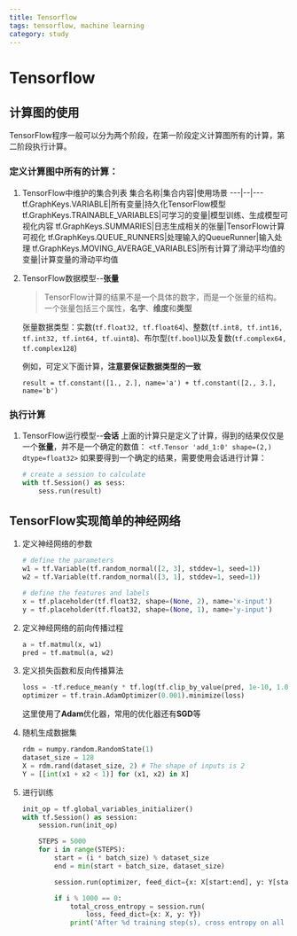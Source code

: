 ```yaml
---
title: Tensorflow
tags: tensorflow, machine learning
category: study
---
```


# Tensorflow

## 计算图的使用
TensorFlow程序一般可以分为两个阶段，在第一阶段定义计算图所有的计算，第二阶段执行计算。

### 定义计算图中所有的计算：
1. TensorFlow中维护的集合列表
    集合名称|集合内容|使用场景
    ---|--|---
    tf.GraphKeys.VARIABLE|所有变量|持久化TensorFlow模型
    tf.GraphKeys.TRAINABLE_VARIABLES|可学习的变量|模型训练、生成模型可视化内容
    tf.GraphKeys.SUMMARIES|日志生成相关的张量|TensorFlow计算可视化
    tf.GraphKeys.QUEUE_RUNNERS|处理输入的QueueRunner|输入处理
    tf.GraphKeys.MOVING_AVERAGE_VARIABLES|所有计算了滑动平均值的变量|计算变量的滑动平均值

2. TensorFlow数据模型--**张量**
    >TensorFlow计算的结果不是一个具体的数字，而是一个张量的结构。一个张量包括三个属性，**名字**、**维度**和**类型**

    张量数据类型：实数(`tf.float32, tf.float64`)、整数(`tf.int8, tf.int16, tf.int32, tf.int64, tf.uint8`)、布尔型(`tf.bool`)以及复数(`tf.complex64, tf.complex128`)

    例如，可定义下面计算，**注意要保证数据类型的一致**
    ```
    result = tf.constant([1., 2.], name='a') + tf.constant([2., 3.], name='b')
    ```

### 执行计算 
1. TensorFlow运行模型--**会话**
    上面的计算只是定义了计算，得到的结果仅仅是一个**张量**，并不是一个确定的数值：
    `<tf.Tensor 'add_1:0' shape=(2,) dtype=float32>`
    如果要得到一个确定的结果，需要使用会话进行计算：
    ``` Python
    # create a session to calculate
    with tf.Session() as sess:
        sess.run(result)
    ```

## TensorFlow实现简单的神经网络
1. 定义神经网络的参数
    ``` Python
    # define the parameters
    w1 = tf.Variable(tf.random_normal([2, 3], stddev=1, seed=1))
    w2 = tf.Variable(tf.random_normal([3, 1], stddev=1, seed=1))

    # define the features and labels
    x = tf.placeholder(tf.float32, shape=(None, 2), name='x-input')
    y = tf.placeholder(tf.float32, shape=(None, 1), name='y-input')
    ```
2. 定义神经网络的前向传播过程
    ``` Python
    a = tf.matmul(x, w1)
    pred = tf.matmul(a, w2)
    ```

3. 定义损失函数和反向传播算法
    ``` Python
    loss = -tf.reduce_mean(y * tf.log(tf.clip_by_value(pred, 1e-10, 1.0)))
    optimizer = tf.train.AdamOptimizer(0.001).minimize(loss)
    ```
    这里使用了**Adam**优化器，常用的优化器还有**SGD**等

4. 随机生成数据集
    ``` Python
    rdm = numpy.random.RandomState(1)
    dataset_size = 128
    X = rdm.rand(dataset_size, 2) # The shape of inputs is 2
    Y = [[int(x1 + x2 < 1)] for (x1, x2) in X]
    ```

5. 进行训练
    ``` Python
    init_op = tf.global_variables_initializer()
    with tf.Session() as session:
        session.run(init_op)

        STEPS = 5000
        for i in range(STEPS):
            start = (i * batch_size) % dataset_size
            end = min(start + batch_size, dataset_size)

            session.run(optimizer, feed_dict={x: X[start:end], y: Y[start: end]})

            if i % 1000 == 0:
                total_cross_entropy = session.run(
                    loss, feed_dict={x: X, y: Y})
                print('After %d training step(s), cross entropy on all data is %g' % (i, total_cross_entropy))
    ```
